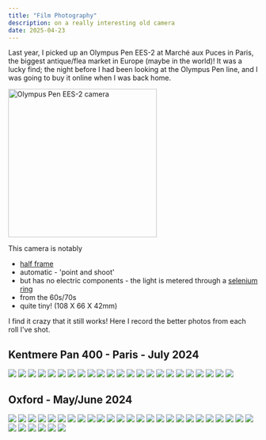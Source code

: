 ```yaml
---
title: "Film Photography"
description: on a really interesting old camera
date: 2025-04-23
---
```

Last year, I picked up an Olympus Pen EES-2 at Marché aux Puces in Paris, the biggest antique/flea market in Europe (maybe in the world)! It was a lucky find; the night before I had been looking at the Olympus Pen line, and I was going to buy it online when I was back home. 

<img src="/images/blog/Pasted%20image%2020241029204920.png" width="300" alt="Olympus Pen EES-2 camera">

This camera is notably
- [half frame](https://en.wikipedia.org/wiki/Half-frame_camera)
- automatic - 'point and shoot'
- but has no electric components - the light is metered through a [selenium ring](https://www.35mmc.com/17/08/2020/always-the-sun-in-admiration-of-the-selenium-cell-compact-camera-by-chris-pattison/) 
- from the 60s/70s
- quite tiny! (108 X 66 X 42mm)

I find it crazy that it still works! Here I record the better photos from each roll I've shot.

## Kentmere Pan 400 - Paris - July 2024

![](/images/blog/Pasted%20image%2020241028101252.png)
![](/images/blog/Pasted%20image%2020241028101515.png)
![](/images/blog/Pasted%20image%2020241028101526.png)
![](/images/blog/Pasted%20image%2020241028101534.png)
![](/images/blog/Pasted%20image%2020241028101558.png)
![](/images/blog/Pasted%20image%2020241028101624.png)
![](/images/blog/Pasted%20image%2020241028101635.png)
![](/images/blog/Pasted%20image%2020241028102009.png)
![](/images/blog/Pasted%20image%2020241028102024.png)
![](/images/blog/Pasted%20image%2020241028102032.png)
![](/images/blog/Pasted%20image%2020241028102036.png)
![](/images/blog/Pasted%20image%2020241028102043.png)
![](/images/blog/Pasted%20image%2020241028102048.png)
![](/images/blog/Pasted%20image%2020241028102052.png)
![](/images/blog/Pasted%20image%2020241028102106.png)
![](/images/blog/Pasted%20image%2020241028102115.png)
![](/images/blog/Pasted%20image%2020241028102119.png)
![](/images/blog/Pasted%20image%2020241028102125.png)
![](/images/blog/Pasted%20image%2020241028102133.png)
![](/images/blog/Pasted%20image%2020241028102139.png)
![](/images/blog/Pasted%20image%2020241028102214.png)
![](/images/blog/Pasted%20image%2020241028102226.png)
![](/images/blog/Pasted%20image%2020241028102231.png)


## Oxford - May/June 2024

![](/images/blog/000125820003.jpg)
![](/images/blog/000125820005.jpg)
![](/images/blog/000125820007.jpg)
![](/images/blog/000125820010.jpg)
![](/images/blog/000125820011.jpg)
![](/images/blog/000125820012.jpg)
![](/images/blog/000125820015.jpg)
![](/images/blog/000125820020.jpg)
![](/images/blog/000125820022.jpg)
![](/images/blog/000125820023.jpg)
![](/images/blog/000125820024.jpg)
![](/images/blog/000125820026.jpg)
![](/images/blog/000125820028.jpg)
![](/images/blog/000125820029.jpg)
![](/images/blog/000125820032.jpg)
![](/images/blog/000125820033.jpg)
![](/images/blog/000125820037.jpg)
![](/images/blog/000125820039.jpg)
![](/images/blog/000125820040.jpg)
![](/images/blog/000125820041.jpg)
![](/images/blog/000125820042.jpg)
![](/images/blog/000125820043.jpg)
![](/images/blog/000125820044.jpg)
![](/images/blog/000125820050.jpg)
![](/images/blog/000125820052.jpg)
![](/images/blog/000125820054.jpg)
![](/images/blog/000125820058.jpg)
![](/images/blog/000125820059.jpg)
![](/images/blog/000125820057.jpg)
![](/images/blog/000125820061.jpg)
![](/images/blog/000125820063.jpg)